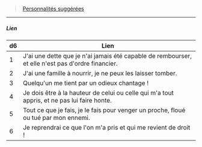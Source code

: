 ﻿---
!PersonalityLinkItem
Id: background_crapule_hd.md#lien
ParentLink: background_crapule_hd.md#personnalités-suggérées
Name: Lien
ParentName: Personnalités suggérées
NameLevel: 5
Attributes: {}
---
> [Personnalités suggérées](hd_background_crapule_personnalites_suggerees.md)

---

##### Lien

|d6|Lien|
|---|---|
|1|J'ai une dette que je n'ai jamais été capable de rembourser, et elle n'est pas d'ordre financier.|
|2|J'ai une famille à nourrir, je ne peux les laisser tomber.|
|3|Quelqu'un me tient par un odieux chantage !|
|4|Je dois être à la hauteur de celui ou celle qui m'a tout appris, et ne pas lui faire honte.|
|5|Tout ce que je fais, je le fais pour venger un proche, floué ou tué par mon ennemi.|
|6|Je reprendrai ce que l'on m'a pris et qui me revient de droit !|

